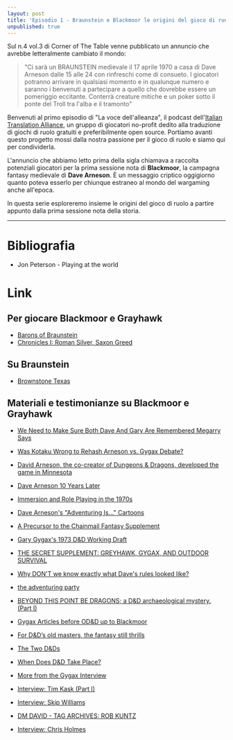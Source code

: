 ```yaml
---
layout: post
title: 'Episodio 1 - Braunstein e Blackmoor le origini del gioco di ruolo'
unpublished: true
---
```


Sul n.4 vol.3 di Corner of The Table venne pubblicato un annuncio che avrebbe letteralmente cambiato il mondo:

> "Ci sarà un BRAUNSTEIN medievale il 17 aprile 1970 a casa di Dave Arneson dalle 15 alle 24 con rinfreschi come di consueto. I giocatori potranno arrivare in qualsiasi momento e in qualunque numero e saranno i benvenuti a partecipare a quello che dovrebbe essere un pomeriggio eccitante. Conterrà creature mitiche e un poker sotto il ponte del Troll tra l'alba e il tramonto"

Benvenuti al primo episodio di "La voce dell'alleanza", il podcast dell'[Italian Translation Alliance](https://italiantranslationalliance.org), un gruppo di giocatori no-profit dedito alla traduzione di giochi di ruolo gratuiti e preferibilmente open source. Portiamo avanti questo progetto mossi dalla nostra passione per il gioco di ruolo e siamo qui per condividerla.

L'annuncio che abbiamo letto prima della sigla chiamava a raccolta potenziali giocatori per la prima sessione nota di **Blackmoor**, la campagna fantasy medievale di **Dave Arneson**. È un messaggio criptico oggigiorno quanto poteva esserlo per chiunque estraneo al mondo del wargaming anche all'epoca.

In questa serie esploreremo insieme le origini del gioco di ruolo a partire appunto dalla prima sessione nota della storia.

---

# Bibliografia

- Jon Peterson - Playing at the world

# Link

## Per giocare Blackmoor e Grayhawk

- [Barons of Braunstein](https://www.drivethrurpg.com/product/139125/Barons-of-Braunstein)
- [Chronicles I: Roman Silver, Saxon Greed](https://www.drivethrurpg.com/product/358778/Chronicles-I-Roman-Silver-Saxon-Greed)

## Su Braunstein
- [Brownstone Texas](https://odd74.proboards.com/thread/14981/brownstone-texas)

## Materiali e testimonianze su Blackmoor e Grayhawk

- [We Need to Make Sure Both Dave And Gary Are Remembered Megarry Says](http://blackmoormystara.blogspot.com/2019/09/we-need-to-make-sure-both-dave-and-gary.html)
- [Was Kotaku Wrong to Rehash Arneson vs. Gygax Debate?](http://blackmoormystara.blogspot.com/2019/08/was-kotaku-wrong-to-rehash-arneson-vs.html )
- [David Arneson, the co-creator of Dungeons & Dragons, developed the game in Minnesota](https://www.minnpost.com/mnopedia/2019/05/david-arneson-the-co-creator-of-dungeons-dragons-developed-the-game-in-minnesota/)
- [Dave Arneson 10 Years Later](http://blackmoormystara.blogspot.com/2019/04/dave-arneson-10-years-later.html)
- [Immersion and Role Playing in the 1970s](http://playingattheworld.blogspot.com/2021/01/immersion-and-role-playing-in-1970s.html)
- [Dave Arneson's "Adventuring Is..." Cartoons](http://playingattheworld.blogspot.com/2018/08/dave-arnesons-adventuring-is-cartoons.html)
- [A Precursor to the Chainmail Fantasy Supplement](http://playingattheworld.blogspot.com/2016/01/a-precursor-to-chainmail-fantasy.html)
- [Gary Gygax's 1973 D&D Working Draft](http://playingattheworld.blogspot.com/2013/12/gary-gygaxs-1973-d-working-draft.html)
- [THE SECRET SUPPLEMENT: GREYHAWK, GYGAX, AND OUTDOOR SURVIVAL](https://www.blackgate.com/2013/07/28/the-secret-supplement-greyhawk-gygax-and-outdoor-survival/)
- [Why DON'T we know exactly what Dave's rules looked like?](https://odd74.proboards.com/thread/13951/why-exactly-daves-rules-looked)
- [the adventuring party](https://odd74.proboards.com/thread/14330/adventuring-party)
- [BEYOND THIS POINT BE DRAGONS; a D&D archaeological mystery. (Part I)](http://boggswood.blogspot.com/2012/05/beyond-this-point-be-dragons-d.html)
- [Gygax Articles before OD&D up to Blackmoor](https://odd74.proboards.com/thread/14817/gygax-articles-before-od-blackmoor)
- [For D&D’s old masters, the fantasy still thrills](https://www.twincities.com/2009/06/27/for-dds-old-masters-the-fantasy-still-thrills/)

- [The Two D&Ds](https://grognardia.blogspot.com/2008/06/two-d.html)
- [When Does D&D Take Place?](https://grognardia.blogspot.com/2020/12/when-does-d-take-place.html)
- [More from the Gygax Interview](https://grognardia.blogspot.com/2010/09/more-from-gygax-interview.html)
- [Interview: Tim Kask (Part I)](https://grognardia.blogspot.com/2008/09/interview-tim-kask-part-i.html)
- [Interview: Skip Williams](https://grognardia.blogspot.com/2009/06/interview-skip-williams.html)
- [DM DAVID - TAG ARCHIVES: ROB KUNTZ](https://dmdavid.com/tag/tag/rob-kuntz/  )
- [Interview: Chris Holmes](https://grognardia.blogspot.com/2020/09/interview-chris-holmes.html)
